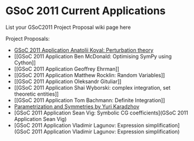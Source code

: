 # GSoC 2011 Current Applications

List your GSoC2011 Project Proposal wiki page here

Project Proposals:

* [GSoC 2011 Application Anatolii Koval: Perturbation theory](GSoC-2011-Application-Anatolii-Koval)
* [[GSoC 2011 Application Ben McDonald: Optimising SymPy using Cython]]
* [[GSoC 2011 Application Geoffrey Ehrman]]
* [[GSoC 2011 Application Matthew Rocklin: Random Variables]]
* [[GSoC 2011 Application Oleksandr Gituliar]]
* [[GSoC 2011 Application Shai Wyborski: complex integration, set theoretic entities]]
* [[GSoC 2011 Application Tom Bachmann: Definite Integration]]
* [Parametrization and Symmetries by Yuri Karadzhov](GSoC-2011-Application-Yuri-Karadzhov)
* [GSoC 2011 Application Sean Vig: Symbolic CG coefficients](GSoC 2011 Application Sean Vig)
* [GSoC 2011 Application Vladimir Lagunov: Expression simplification](GSoC 2011 Application Vladimir Lagunov: Expression simplification)